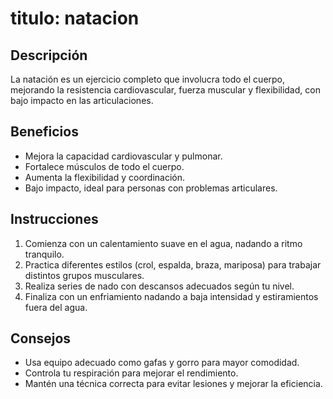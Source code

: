 # titulo: natacion

## Descripción
La natación es un ejercicio completo que involucra todo el cuerpo, mejorando la resistencia cardiovascular, fuerza muscular y flexibilidad, con bajo impacto en las articulaciones.

## Beneficios
- Mejora la capacidad cardiovascular y pulmonar.
- Fortalece músculos de todo el cuerpo.
- Aumenta la flexibilidad y coordinación.
- Bajo impacto, ideal para personas con problemas articulares.

## Instrucciones
1. Comienza con un calentamiento suave en el agua, nadando a ritmo tranquilo.
2. Practica diferentes estilos (crol, espalda, braza, mariposa) para trabajar distintos grupos musculares.
3. Realiza series de nado con descansos adecuados según tu nivel.
4. Finaliza con un enfriamiento nadando a baja intensidad y estiramientos fuera del agua.

## Consejos
- Usa equipo adecuado como gafas y gorro para mayor comodidad.
- Controla tu respiración para mejorar el rendimiento.
- Mantén una técnica correcta para evitar lesiones y mejorar la eficiencia.
